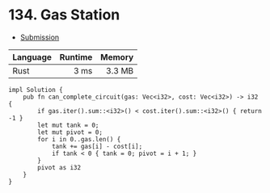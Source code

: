 # 134. Gas Station
- [Submission](https://leetcode.com/submissions/detail/1253906641/)

| Language | Runtime | Memory |
| :-       |       -:|      -:|
| Rust | 3 ms | 3.3 MB |
```
impl Solution {
    pub fn can_complete_circuit(gas: Vec<i32>, cost: Vec<i32>) -> i32 {
        if gas.iter().sum::<i32>() < cost.iter().sum::<i32>() { return -1 }
        let mut tank = 0;
        let mut pivot = 0;
        for i in 0..gas.len() {
            tank += gas[i] - cost[i];
            if tank < 0 { tank = 0; pivot = i + 1; }
        }
        pivot as i32
    }
}
```
